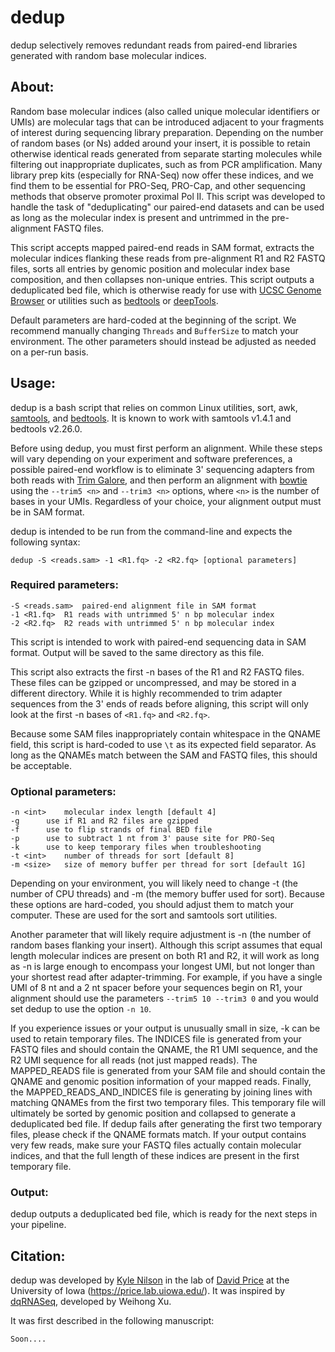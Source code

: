 # dedup

dedup selectively removes redundant reads from paired-end libraries generated with random base molecular indices.

## About:

Random base molecular indices (also called unique molecular identifiers or UMIs) are molecular tags that can be introduced adjacent to your fragments of interest during sequencing library preparation. Depending on the number of random bases (or Ns) added around your insert, it is possible to retain otherwise identical reads generated from separate starting molecules while filtering out inappropriate duplicates, such as from PCR amplification. Many library prep kits (especially for RNA-Seq) now offer these indices, and we find them to be essential for PRO-Seq, PRO-Cap, and other sequencing methods that observe promoter proximal Pol II. This script was developed to handle the task of "deduplicating" our paired-end datasets and can be used as long as the molecular index is present and untrimmed in the pre-alignment FASTQ files.

This script accepts mapped paired-end reads in SAM format, extracts the molecular indices flanking these reads from pre-alignment R1 and R2 FASTQ files, sorts all entries by genomic position and molecular index base composition, and then collapses non-unique entries. This script outputs a deduplicated bed file, which is otherwise ready for use with [UCSC Genome Browser](http://genome.ucsc.edu/) or utilities such as [bedtools](http://bedtools.readthedocs.io/en/latest/) or [deepTools](http://deeptools.readthedocs.io/en/latest/).

Default parameters are hard-coded at the beginning of the script. We recommend manually changing `Threads` and `BufferSize` to match your environment. The other parameters should instead be adjusted as needed on a per-run basis.

## Usage:

dedup is a bash script that relies on common Linux utilities, sort, awk, [samtools](https://github.com/samtools/samtools/releases/latest), and [bedtools](http://bedtools.readthedocs.io/en/latest/). It is known to work with samtools v1.4.1 and bedtools v2.26.0.

Before using dedup, you must first perform an alignment. While these steps will vary depending on your experiment and software preferences, a possible paired-end workflow is to eliminate 3' sequencing adapters from both reads with [Trim Galore](https://github.com/FelixKrueger/TrimGalore/releases/latest), and then perform an alignment with [bowtie](https://github.com/BenLangmead/bowtie/releases/latest) using the `--trim5 <n>` and `--trim3 <n>` options, where `<n>` is the number of bases in your UMIs. Regardless of your choice, your alignment output must be in SAM format.

dedup is intended to be run from the command-line and expects the following syntax:

```
dedup -S <reads.sam> -1 <R1.fq> -2 <R2.fq> [optional parameters]
```

### Required parameters:

```
-S <reads.sam>	paired-end alignment file in SAM format
-1 <R1.fq>	R1 reads with untrimmed 5' n bp molecular index
-2 <R2.fq>	R2 reads with untrimmed 5' n bp molecular index
```

This script is intended to work with paired-end sequencing data in SAM format. Output will be saved to the same directory as this file.

This script also extracts the first -n bases of the R1 and R2 FASTQ files. These files can be gzipped or uncompressed, and may be stored in a different directory. While it is highly recommended to trim adapter sequences from the 3' ends of reads before aligning, this script will only look at the first -n bases of `<R1.fq>` and `<R2.fq>`.

Because some SAM files inappropriately contain whitespace in the QNAME field, this script is hard-coded to use `\t` as its expected field separator. As long as the QNAMEs match between the SAM and FASTQ files, this should be acceptable.

### Optional parameters:

```
-n <int>	molecular index length [default 4]
-g 		use if R1 and R2 files are gzipped
-f		use to flip strands of final BED file
-p		use to subtract 1 nt from 3' pause site for PRO-Seq
-k		use to keep temporary files when troubleshooting
-t <int>	number of threads for sort [default 8]
-m <size>	size of memory buffer per thread for sort [default 1G]
```

Depending on your environment, you will likely need to change -t (the number of CPU threads) and -m (the memory buffer used for sort). Because these options are hard-coded, you should adjust them to match your computer. These are used for the sort and samtools sort utilities.

Another parameter that will likely require adjustment is -n (the number of random bases flanking your insert). Although this script assumes that equal length molecular indices are present on both R1 and R2, it will work as long as -n is large enough to encompass your longest UMI, but not longer than your shortest read after adapter-trimming. For example, if you have a single UMI of 8 nt and a 2 nt spacer before your sequences begin on R1, your alignment should use the parameters `--trim5 10 --trim3 0` and you would set dedup to use the option `-n 10`.

If you experience issues or your output is unusually small in size, -k can be used to retain temporary files. The INDICES file is generated from your FASTQ files and should contain the QNAME, the R1 UMI sequence, and the R2 UMI sequence for all reads (not just mapped reads). The MAPPED_READS file is generated from your SAM file and should contain the QNAME and genomic position information of your mapped reads. Finally, the MAPPED_READS_AND_INDICES file is generating by joining lines with matching QNAMEs from the first two temporary files. This temporary file will ultimately be sorted by genomic position and collapsed to generate a deduplicated bed file. If dedup fails after generating the first two temporary files, please check if the QNAME formats match. If your output contains very few reads, make sure your FASTQ files actually contain molecular indices, and that the full length of these indices are present in the first temporary file.

### Output:

dedup outputs a deduplicated bed file, which is ready for the next steps in your pipeline.

## Citation:

dedup was developed by [Kyle Nilson](https://github.com/kylenilson) in the lab of [David Price](https://github.com/P-TEFb) at the University of Iowa (https://price.lab.uiowa.edu/). It was inspired by [dqRNASeq](http://www.biooscientific.com/Next-Gen-Sequencing/Illumina-RNA-Seq-Library-Prep-Kits/NEXTflex-qRNA-Seq-Kit), developed by Weihong Xu.

It was first described in the following manuscript:

```
Soon....
```
